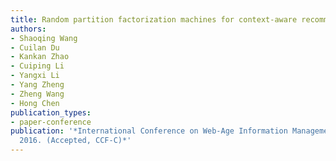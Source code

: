 ```yaml
---
title: Random partition factorization machines for context-aware recommendations
authors:
- Shaoqing Wang
- Cuilan Du
- Kankan Zhao
- Cuiping Li
- Yangxi Li
- Yang Zheng
- Zheng Wang
- Hong Chen
publication_types:
- paper-conference
publication: '*International Conference on Web-Age Information Management (WAIM),
  2016. (Accepted, CCF-C)*'
---
```

